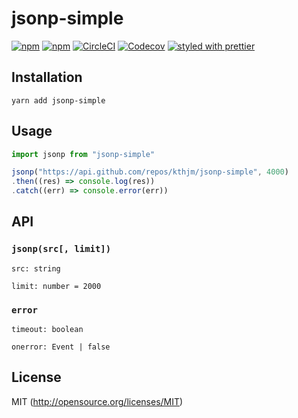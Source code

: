 # jsonp-simple

[![npm](https://img.shields.io/npm/v/jsonp-simple.svg?style=flat-square)](https://www.npmjs.com/package/jsonp-simple)
[![npm](https://img.shields.io/npm/dm/jsonp-simple.svg?style=flat-square)](https://www.npmjs.com/package/jsonp-simple)
[![CircleCI](https://img.shields.io/circleci/project/github/kthjm/jsonp-simple.svg?style=flat-square)](https://circleci.com/gh/kthjm/jsonp-simple)
[![Codecov](https://img.shields.io/codecov/c/github/kthjm/jsonp-simple.svg?style=flat-square)](https://codecov.io/gh/kthjm/jsonp-simple)
[![styled with prettier](https://img.shields.io/badge/styled_with-prettier-ff69b4.svg?style=flat-square)](https://github.com/prettier/prettier)

## Installation
```shell
yarn add jsonp-simple
```
## Usage
```js
import jsonp from "jsonp-simple"

jsonp("https://api.github.com/repos/kthjm/jsonp-simple", 4000)
.then((res) => console.log(res))
.catch((err) => console.error(err))
```
## API

### `jsonp(src[, limit])`

`src: string`

`limit: number = 2000`

### `error`

`timeout: boolean`

`onerror: Event | false`

## License
MIT (http://opensource.org/licenses/MIT)
